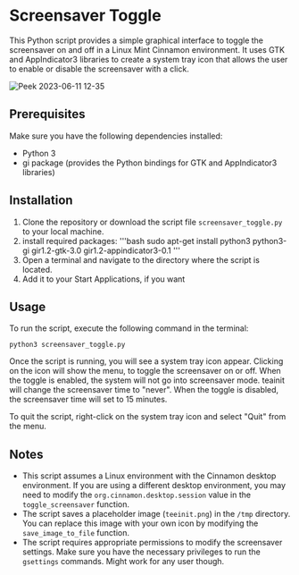 # Screensaver Toggle

This Python script provides a simple graphical interface to toggle the screensaver on and off in a Linux Mint Cinnamon environment. It uses GTK and AppIndicator3 libraries to create a system tray icon that allows the user to enable or disable the screensaver with a click.

![Peek 2023-06-11 12-35](https://github.com/Gk1mtd/Teainit/assets/15696019/01bc4ebf-e3f3-48fc-9235-a8a3fe7edfc5)

## Prerequisites

Make sure you have the following dependencies installed:

- Python 3
- gi package (provides the Python bindings for GTK and AppIndicator3 libraries)

## Installation

1. Clone the repository or download the script file `screensaver_toggle.py` to your local machine.
2. install required packages: '''bash
sudo apt-get install python3 python3-gi gir1.2-gtk-3.0 gir1.2-appindicator3-0.1
'''
3. Open a terminal and navigate to the directory where the script is located.
4. Add it to your Start Applications, if you want

## Usage

To run the script, execute the following command in the terminal:

```shell
python3 screensaver_toggle.py
```

Once the script is running, you will see a system tray icon appear. Clicking on the icon will show the menu, to toggle the screensaver on or off. When the toggle is enabled, the system will not go into screensaver mode. teainit will change the screensaver time to "never". When the toggle is disabled, the screensaver time will set to 15 minutes.

To quit the script, right-click on the system tray icon and select "Quit" from the menu.

## Notes

- This script assumes a Linux environment with the Cinnamon desktop environment. If you are using a different desktop environment, you may need to modify the `org.cinnamon.desktop.session` value in the `toggle_screensaver` function.
- The script saves a placeholder image (`teeinit.png`) in the `/tmp` directory. You can replace this image with your own icon by modifying the `save_image_to_file` function.
- The script requires appropriate permissions to modify the screensaver settings. Make sure you have the necessary privileges to run the `gsettings` commands. Might work for any user though.
